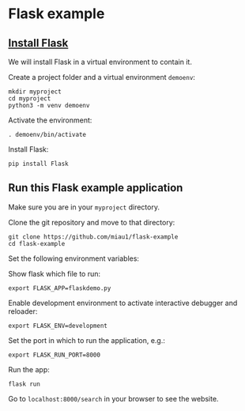 # Flask example

## [Install Flask](http://flask.pocoo.org/docs/1.0/installation/)

We will install Flask in a virtual environment to contain it.

Create a project folder and a virtual environment `demoenv`:

```
mkdir myproject
cd myproject
python3 -m venv demoenv
```

Activate the environment:

```
. demoenv/bin/activate
```

Install Flask:

```
pip install Flask
```

## Run this Flask example application

Make sure you are in your `myproject` directory.

Clone the git repository and move to that directory:

```
git clone https://github.com/miau1/flask-example
cd flask-example
```

Set the following environment variables:

Show flask which file to run:

```
export FLASK_APP=flaskdemo.py
```

Enable development environment to activate interactive debugger and reloader:

```
export FLASK_ENV=development
```

Set the port in which to run the application, e.g.:

```
export FLASK_RUN_PORT=8000
```

Run the app:

```
flask run
```

Go to `localhost:8000/search` in your browser to see the website.


